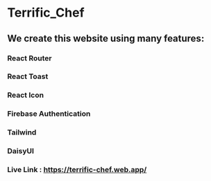 # Terrific_Chef

## We create this website using many features:
### React Router
### React Toast
### React Icon
### Firebase Authentication
### Tailwind
### DaisyUI

### Live Link : https://terrific-chef.web.app/